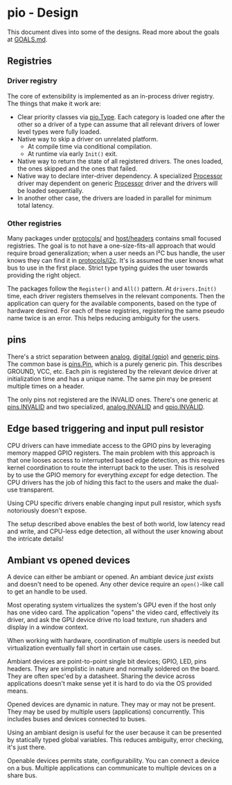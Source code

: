 # pio - Design

This document dives into some of the designs. Read more about the goals at
[GOALS.md](GOALS.md).

## Registries

### Driver registry

The core of extensibility is implemented as an in-process driver registry. The
things that make it work are:
* Clear priority classes via
  [pio.Type](https://godoc.org/github.com/maruel/dlibox/go/pio#Type).
  Each category is loaded one after the other so a driver of a type can assume
  that all relevant drivers of lower level types were fully loaded.
* Native way to skip a driver on unrelated platform.
  * At compile time via conditional compilation.
  * At runtime via early `Init()` exit.
* Native way to return the state of all registered drivers. The ones loaded, the
  ones skipped and the ones that failed.
* Native way to declare inter-driver dependency. A specialized
  [Processor](https://godoc.org/github.com/maruel/dlibox/go/pio#Type)
  driver may dependent on generic
  [Processor](https://godoc.org/github.com/maruel/dlibox/go/pio#Type)
  driver and the drivers will be loaded sequentially.
* In another other case, the drivers are loaded in parallel for minimum total
  latency.


### Other registries

Many packages under [protocols/](../../protocols) and
[host/headers](../../host/headers) contains small focused registries. The goal
is to not have a one-size-fits-all approach that would require broad
generalization; when a user needs an I²C bus handle, the user knows they can
find it in [protocols/i2c](../../protocols/i2c). It's is assumed the user knows
what bus to use in the first place. Strict type typing guides the user towards
providing the right object.

The packages follow the `Register()` and `All()` pattern. At `drivers.Init()`
time, each driver registers themselves in the relevant components. Then the
application can query for the available components, based on the type of
hardware desired. For each of these registries, registering the same pseudo name
twice is an error. This helps reducing ambiguity for the users.


## pins

There's a strict separation between
[analog](https://godoc.org/github.com/maruel/dlibox/go/pio/protocols/analog#PinIO),
[digital
(gpio)](https://godoc.org/github.com/maruel/dlibox/go/pio/protocols/gpio#PinIO)
and [generic
pins](https://godoc.org/github.com/maruel/dlibox/go/pio/protocols/pins#Pin). The
common base is
[pins.Pin](https://godoc.org/github.com/maruel/dlibox/go/pio/protocols/pins#Pin),
which is a purely generic pin. This describes GROUND,
VCC, etc. Each pin is registered by the relevant device driver at initialization
time and has a unique name. The same pin may be present multiple times on a
header.

The only pins not registered are the INVALID ones. There's one generic
at
[pins.INVALID](https://godoc.org/github.com/maruel/dlibox/go/pio/protocols/pins#INVALID)
and two specialized,
[analog.INVALID](https://godoc.org/github.com/maruel/dlibox/go/pio/protocols/analog#INVALID)
and
[gpio.INVALID](https://godoc.org/github.com/maruel/dlibox/go/pio/protocols/gpio#INVALID).


## Edge based triggering and input pull resistor

CPU drivers can have immediate access to the GPIO pins by leveraging memory
mapped GPIO registers. The main problem with this approach is that one looses
access to interrupted based edge detection, as this requires kernel coordination
to route the interrupt back to the user. This is resolved by to use the GPIO
memory for everything _except_ for edge detection. The CPU drivers has the job
of hiding this fact to the users and make the dual-use transparent.

Using CPU specific drivers enable changing input pull resistor, which sysfs
notoriously doesn't expose.

The setup described above enables the best of both world, low latency read and
write, and CPU-less edge detection, all without the user knowing about the
intricate details!


## Ambiant vs opened devices

A device can either be ambiant or opened. An ambiant device _just exists_ and
doesn't need to be opened. Any other device require an `open()`-like call to get
an handle to be used.

Most operating system virtualizes the system's GPU even if the host only has one
video card. The application "opens" the video card, effectively its driver, and
ask the GPU device drive rto load texture, run shaders and display in a window
context.

When working with hardware, coordination of multiple users is needed but
virtualization eventually fall short in certain use cases.

Ambiant devices are point-to-point single bit devices; GPIO, LED, pins headers.
They are simplistic in nature and normally soldered on the board. They are often
spec'ed by a datasheet. Sharing the device across applications doesn't make
sense yet it is hard to do via the OS provided means.

Opened devices are dynamic in nature. They may or may not be present. They may
be used by multiple users (applications) concurrently. This includes buses and
devices connected to buses.

Using an ambiant design is useful for the user because it can be presented by
statically typed global variables. This reduces ambiguity, error checking, it's
just there.

Openable devices permits state, configurability. You can connect a device on a
bus. Multiple applications can communicate to multiple devices on a share bus.
